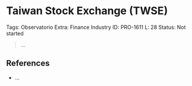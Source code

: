 # Taiwan Stock Exchange (TWSE)

Tags: Observatorio
Extra: Finance Industry
ID: PRO-1611
L: 28
Status: Not started

> …
> 

## References

- …